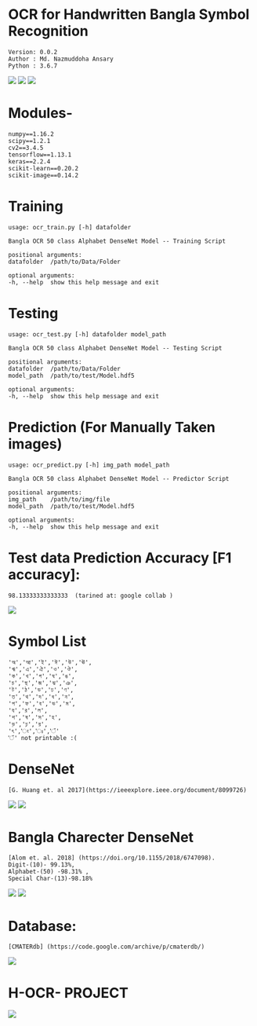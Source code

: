 # OCR for Handwritten Bangla Symbol Recognition 
    Version: 0.0.2  
    Author : Md. Nazmuddoha Ansary
    Python : 3.6.7  
![](/src_img/python.ico?raw=true )
![](/src_img/tensorflow.ico?raw=true)
![](/src_img/keras.ico?raw=true)

# Modules-
    numpy==1.16.2    
    scipy==1.2.1  
    cv2==3.4.5    
    tensorflow==1.13.1   
    keras==2.2.4
    scikit-learn==0.20.2
    scikit-image==0.14.2    

# Training
    usage: ocr_train.py [-h] datafolder  

    Bangla OCR 50 class Alphabet DenseNet Model -- Training Script  

    positional arguments:  
    datafolder  /path/to/Data/Folder  

    optional arguments:  
    -h, --help  show this help message and exit  

# Testing 
    usage: ocr_test.py [-h] datafolder model_path

    Bangla OCR 50 class Alphabet DenseNet Model -- Testing Script

    positional arguments:
    datafolder  /path/to/Data/Folder
    model_path  /path/to/test/Model.hdf5

    optional arguments:
    -h, --help  show this help message and exit

# Prediction (For Manually Taken images)
    usage: ocr_predict.py [-h] img_path model_path

    Bangla OCR 50 class Alphabet DenseNet Model -- Predictor Script

    positional arguments:
    img_path    /path/to/img/file
    model_path  /path/to/test/Model.hdf5

    optional arguments:
    -h, --help  show this help message and exit
# Test data Prediction Accuracy [F1 accuracy]: 
    98.13333333333333  (tarined at: google collab )
![](/src_img/diff.png?raw=true)
# Symbol List
    'অ','আ','ই','ঈ','উ','ঊ',  
    'ঋ','এ','ঐ','ও','ঔ',  
    'ক','খ','গ','ঘ','ঙ',  
    'চ','ছ','জ','ঝ','ঞ',  
    'ট','ঠ','ড','ঢ','ণ',  
    'ত','থ','দ','ধ','ন',  
    'প','ফ','ব','ভ','ম',  
    'য','র','ল',  
    'শ','ষ','স','হ',  
    'ড়','ঢ়','য়',  
    'ৎ','ং','ঃ','ঁ'  
    'ঁ' not printable :(

# DenseNet   
    [G. Huang et. al 2017](https://ieeexplore.ieee.org/document/8099726)  

![](/src_img/dense1.png?raw=true)
![](/src_img/dense2.png?raw=true)

# Bangla Charecter DenseNet 
    [Alom et. al. 2018] (https://doi.org/10.1155/2018/6747098).  
    Digit-(10)- 99.13%,
    Alphabet-(50) -98.31% ,
    Special Char-(13)-98.18%

![](/src_img/alom1.png?raw=true)
![](/src_img/alom2.png?raw=true)
 
# Database: 
    [CMATERdb] (https://code.google.com/archive/p/cmaterdb/)
    
![](/src_img/cm.png?raw=true)

# H-OCR- PROJECT
![](/src_img/buet.ico?raw=true)
